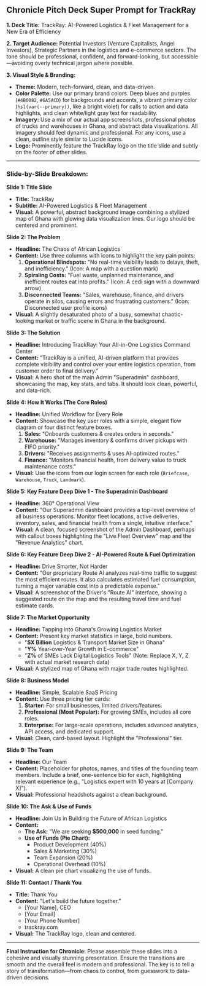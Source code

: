 ## Chronicle Pitch Deck Super Prompt for TrackRay

**1. Deck Title:** TrackRay: AI-Powered Logistics & Fleet Management for a New Era of Efficiency

**2. Target Audience:** Potential Investors (Venture Capitalists, Angel Investors), Strategic Partners in the logistics and e-commerce sectors. The tone should be professional, confident, and forward-looking, but accessible—avoiding overly technical jargon where possible.

**3. Visual Style & Branding:**
*   **Theme:** Modern, tech-forward, clean, and data-driven.
*   **Color Palette:** Use our primary brand colors. Deep blues and purples (`#4B0082`, `#6A5ACD`) for backgrounds and accents, a vibrant primary color (`hsl(var(--primary))`, like a bright violet) for calls to action and data highlights, and clean white/light gray text for readability.
*   **Imagery:** Use a mix of our actual app screenshots, professional photos of trucks and warehouses in Ghana, and abstract data visualizations. All imagery should feel dynamic and professional. For any icons, use a clean, outline style similar to Lucide icons.
*   **Logo:** Prominently feature the TrackRay logo on the title slide and subtly on the footer of other slides.

---

### **Slide-by-Slide Breakdown:**

**Slide 1: Title Slide**
*   **Title:** TrackRay
*   **Subtitle:** AI-Powered Logistics & Fleet Management
*   **Visual:** A powerful, abstract background image combining a stylized map of Ghana with glowing data visualization lines. Our logo should be centered and prominent.

**Slide 2: The Problem**
*   **Headline:** The Chaos of African Logistics
*   **Content:** Use three columns with icons to highlight the key pain points:
    1.  **Operational Blindspots:** "No real-time visibility leads to delays, theft, and inefficiency." (Icon: A map with a question mark)
    2.  **Spiraling Costs:** "Fuel waste, unplanned maintenance, and inefficient routes eat into profits." (Icon: A cedi sign with a downward arrow)
    3.  **Disconnected Teams:** "Sales, warehouse, finance, and drivers operate in silos, causing errors and frustrating customers." (Icon: Disconnected user profile icons)
*   **Visual:** A slightly desaturated photo of a busy, somewhat chaotic-looking market or traffic scene in Ghana in the background.

**Slide 3: The Solution**
*   **Headline:** Introducing TrackRay: Your All-in-One Logistics Command Center
*   **Content:** "TrackRay is a unified, AI-driven platform that provides complete visibility and control over your entire logistics operation, from customer order to final delivery."
*   **Visual:** A hero shot of the main Admin "Superadmin" dashboard, showcasing the map, key stats, and tabs. It should look clean, powerful, and data-rich.

**Slide 4: How It Works (The Core Roles)**
*   **Headline:** Unified Workflow for Every Role
*   **Content:** Showcase the key user roles with a simple, elegant flow diagram or four distinct feature boxes.
    1.  **Sales:** "Onboards customers & creates orders in seconds."
    2.  **Warehouse:** "Manages inventory & confirms driver pickups with FIFO priority."
    3.  **Drivers:** "Receives assignments & uses AI-optimized routes."
    4.  **Finance:** "Monitors financial health, from delivery value to truck maintenance costs."
*   **Visual:** Use the icons from our login screen for each role (`Briefcase`, `Warehouse`, `Truck`, `Landmark`).

**Slide 5: Key Feature Deep Dive 1 - The Superadmin Dashboard**
*   **Headline:** 360° Operational View
*   **Content:** "Our Superadmin dashboard provides a top-level overview of all business operations. Monitor fleet locations, active deliveries, inventory, sales, and financial health from a single, intuitive interface."
*   **Visual:** A clean, focused screenshot of the Admin Dashboard, perhaps with callout boxes highlighting the "Live Fleet Overview" map and the "Revenue Analytics" chart.

**Slide 6: Key Feature Deep Dive 2 - AI-Powered Route & Fuel Optimization**
*   **Headline:** Drive Smarter, Not Harder
*   **Content:** "Our proprietary Route AI analyzes real-time traffic to suggest the most efficient routes. It also calculates estimated fuel consumption, turning a major variable cost into a predictable expense."
*   **Visual:** A screenshot of the Driver's "Route AI" interface, showing a suggested route on the map and the resulting travel time and fuel estimate cards.

**Slide 7: The Market Opportunity**
*   **Headline:** Tapping into Ghana's Growing Logistics Market
*   **Content:** Present key market statistics in large, bold numbers.
    *   "**$X Billion** Logistics & Transport Market Size in Ghana"
    *   "**Y%** Year-over-Year Growth in E-commerce"
    *   "**Z%** of SMEs Lack Digital Logistics Tools"
    (Note: Replace X, Y, Z with actual market research data)
*   **Visual:** A stylized map of Ghana with major trade routes highlighted.

**Slide 8: Business Model**
*   **Headline:** Simple, Scalable SaaS Pricing
*   **Content:** Use three pricing tier cards:
    1.  **Starter:** For small businesses, limited drivers/features.
    2.  **Professional (Most Popular):** For growing SMEs, includes all core roles.
    3.  **Enterprise:** For large-scale operations, includes advanced analytics, API access, and dedicated support.
*   **Visual:** Clean, card-based layout. Highlight the "Professional" tier.

**Slide 9: The Team**
*   **Headline:** Our Team
*   **Content:** Placeholder for photos, names, and titles of the founding team members. Include a brief, one-sentence bio for each, highlighting relevant experience (e.g., "Logistics expert with 10 years at [Company X]").
*   **Visual:** Professional headshots against a clean background.

**Slide 10: The Ask & Use of Funds**
*   **Headline:** Join Us in Building the Future of African Logistics
*   **Content:**
    *   **The Ask:** "We are seeking **$500,000** in seed funding."
    *   **Use of Funds (Pie Chart):**
        *   Product Development (40%)
        *   Sales & Marketing (30%)
        *   Team Expansion (20%)
        *   Operational Overhead (10%)
*   **Visual:** A clean pie chart visualizing the use of funds.

**Slide 11: Contact / Thank You**
*   **Title:** Thank You
*   **Content:** "Let's build the future together."
    *   [Your Name], CEO
    *   [Your Email]
    *   [Your Phone Number]
    *   trackray.com
*   **Visual:** The TrackRay logo, clean and centered.

---
**Final Instruction for Chronicle:** Please assemble these slides into a cohesive and visually stunning presentation. Ensure the transitions are smooth and the overall feel is modern and professional. The key is to tell a story of transformation—from chaos to control, from guesswork to data-driven decisions.
